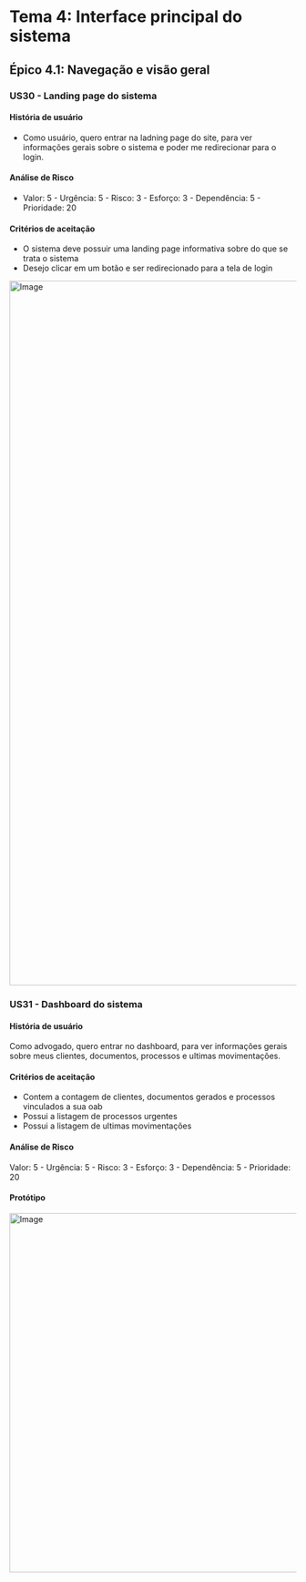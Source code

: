 # **Tema 4: Interface principal do sistema**

## **Épico 4.1: Navegação e visão geral**

### US30 - Landing page do sistema

#### História de usuário
- Como usuário, quero entrar na ladning page do site, para ver informações gerais sobre o sistema e poder me redirecionar para o login. 

#### Análise de Risco
- Valor: 5 - Urgência: 5 - Risco: 3 - Esforço: 3 - Dependência: 5 - Prioridade: 20


#### Critérios de aceitação

- O sistema deve possuir uma landing page informativa sobre do que se trata o sistema
- Desejo clicar em um botão e ser redirecionado para a tela de login

<img width="2367" height="1238" alt="Image" src="https://github.com/user-attachments/assets/d998225d-80c4-433b-9047-7e6551ee0f9e" />

### US31 - Dashboard do sistema

#### História de usuário
Como advogado, quero entrar no dashboard, para ver informações gerais sobre meus clientes, documentos, processos e ultimas movimentações.

#### Critérios de aceitação

- Contem a contagem de clientes, documentos gerados e processos vinculados a sua oab
- Possui a listagem de processos urgentes
- Possui a listagem de ultimas movimentações

#### Análise de Risco
Valor: 5 - Urgência: 5 - Risco: 3 - Esforço: 3 - Dependência: 5 - Prioridade: 20

#### Protótipo

<img width="982" height="631" alt="Image" src="https://github.com/user-attachments/assets/c23ade4d-c74b-44b1-b176-7d67464ce9bf" />

